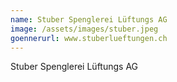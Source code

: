 ```yaml
---
name: Stuber Spenglerei Lüftungs AG
image: /assets/images/stuber.jpeg
goennerurl: www.stuberlueftungen.ch
---
```


Stuber Spenglerei Lüftungs AG





